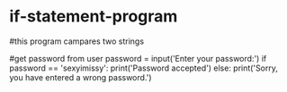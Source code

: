 # if-statement-program
#this program campares two strings

#get password from user
password = input('Enter your password:')
if password == 'sexyimissy':
    print('Password accepted')
else:
    print('Sorry, you have entered a wrong password.')
